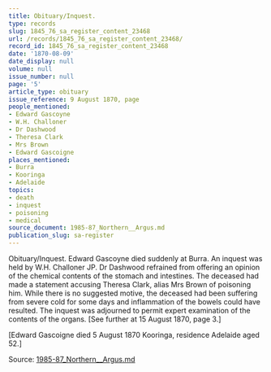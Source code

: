 ```yaml
---
title: Obituary/Inquest.
type: records
slug: 1845_76_sa_register_content_23468
url: /records/1845_76_sa_register_content_23468/
record_id: 1845_76_sa_register_content_23468
date: '1870-08-09'
date_display: null
volume: null
issue_number: null
page: '5'
article_type: obituary
issue_reference: 9 August 1870, page
people_mentioned:
- Edward Gascoyne
- W.H. Challoner
- Dr Dashwood
- Theresa Clark
- Mrs Brown
- Edward Gascoigne
places_mentioned:
- Burra
- Kooringa
- Adelaide
topics:
- death
- inquest
- poisoning
- medical
source_document: 1985-87_Northern__Argus.md
publication_slug: sa-register
---
```


Obituary/Inquest.  Edward Gascoyne died suddenly at Burra.  An inquest was held by W.H. Challoner JP.  Dr Dashwood refrained from offering an opinion of the chemical contents of the stomach and intestines.  The deceased had made a statement accusing Theresa Clark, alias Mrs Brown of poisoning him.  While there is no suggested motive, the deceased had been suffering from severe cold for some days and inflammation of the bowels could have resulted.  The inquest was adjourned to permit expert examination of the contents of the organs.  [See further at 15 August 1870, page 3.]

[Edward Gascoigne died 5 August 1870 Kooringa, residence Adelaide aged 52.]

Source: [1985-87_Northern__Argus.md](/downloads/markdown/1985-87_Northern__Argus.md)

